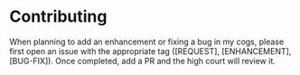 # Contributing

When planning to add an enhancement or fixing a bug in my cogs, please first open an issue with the appropriate tag ([REQUEST], [ENHANCEMENT], [BUG-FIX]). Once completed, add a PR and the high court will review it.
